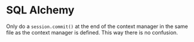 # SQL Alchemy

Only do a `session.commit()` at the end of the context manager in the same file as the context manager is defined. This way there is no confusion.
